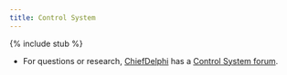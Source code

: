 ```yaml
---
title: Control System
---
```


{% include stub %}

  * For questions or research, [ChiefDelphi](chiefdelphi) has a [Control System forum](http://www.chiefdelphi.com/forums/forumdisplay.php?f=177). 